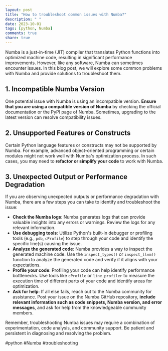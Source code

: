```yaml
---
layout: post
title: "How to troubleshoot common issues with Numba?"
description: " "
date: 2023-10-01
tags: [python, Numba]
comments: true
share: true
---
```


Numba is a just-in-time (JIT) compiler that translates Python functions into optimized machine code, resulting in significant performance improvements. However, like any software, Numba can sometimes encounter issues. In this blog post, we will explore some common problems with Numba and provide solutions to troubleshoot them.

## 1. Incompatible Numba Version

One potential issue with Numba is using an incompatible version. **Ensure that you are using a compatible version of Numba** by checking the official documentation or the PyPI page of Numba. Sometimes, upgrading to the latest version can resolve compatibility issues.

## 2. Unsupported Features or Constructs

Certain Python language features or constructs may not be supported by Numba. For example, advanced object-oriented programming or certain modules might not work well with Numba's optimization process. In such cases, you may need to **refactor or simplify your code** to work with Numba.

## 3. Unexpected Output or Performance Degradation

If you are observing unexpected outputs or performance degradation with Numba, there are a few steps you can take to identify and troubleshoot the issue:

- **Check the Numba logs**: Numba generates logs that can provide valuable insights into any errors or warnings. Review the logs for any relevant information.
- **Use debugging tools**: Utilize Python's built-in debugger or profiling tools (e.g., `pdb`, `cProfile`) to step through your code and identify the specific line(s) causing the issue.
- **Analyze the generated code**: Numba provides a way to inspect the generated machine code. Use the `inspect_types()` or `inspect_llvm()` function to analyze the generated code and verify if it aligns with your expectations.
- **Profile your code**: Profiling your code can help identify performance bottlenecks. Use tools like `cProfile` or `line_profiler` to measure the execution time of different parts of your code and identify areas for optimization.
- **Ask for help**: If all else fails, reach out to the Numba community for assistance. Post your issue on the Numba GitHub repository, **include relevant information such as code snippets, Numba version, and error messages**, and ask for help from the knowledgeable community members.

Remember, troubleshooting Numba issues may require a combination of experimentation, code analysis, and community support. Be patient and persistent in diagnosing and resolving the problem.

#python #Numba #troubleshooting